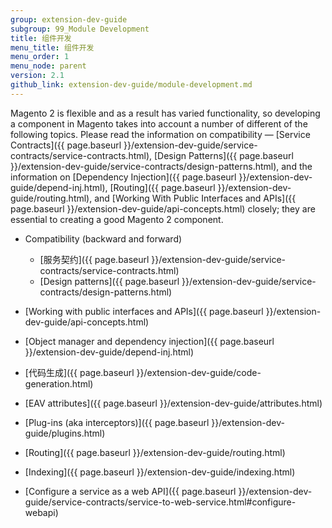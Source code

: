 ```yaml
---
group: extension-dev-guide
subgroup: 99_Module Development
title: 组件开发
menu_title: 组件开发
menu_order: 1
menu_node: parent
version: 2.1
github_link: extension-dev-guide/module-development.md
---
```


Magento 2 is flexible and as a result has varied functionality, so developing a component in Magento takes into account a number of different of the following topics. Please read the information on compatibility &#8212; [Service Contracts]({{ page.baseurl }}/extension-dev-guide/service-contracts/service-contracts.html), [Design Patterns]({{ page.baseurl }}/extension-dev-guide/service-contracts/design-patterns.html), and the information on [Dependency Injection]({{ page.baseurl }}/extension-dev-guide/depend-inj.html), [Routing]({{ page.baseurl }}/extension-dev-guide/routing.html), and [Working With Public Interfaces and APIs]({{ page.baseurl }}/extension-dev-guide/api-concepts.html) closely; they are essential to creating a good Magento 2 component.



* Compatibility (backward and forward)
   * [服务契约]({{ page.baseurl }}/extension-dev-guide/service-contracts/service-contracts.html)
   * [Design patterns]({{ page.baseurl }}/extension-dev-guide/service-contracts/design-patterns.html)

* [Working with public interfaces and APIs]({{ page.baseurl }}/extension-dev-guide/api-concepts.html)
* [Object manager and dependency injection]({{ page.baseurl }}/extension-dev-guide/depend-inj.html)
* [代码生成]({{ page.baseurl }}/extension-dev-guide/code-generation.html)
* [EAV attributes]({{ page.baseurl }}/extension-dev-guide/attributes.html)
* [Plug-ins (aka interceptors)]({{ page.baseurl }}/extension-dev-guide/plugins.html)
* [Routing]({{ page.baseurl }}/extension-dev-guide/routing.html)
* [Indexing]({{ page.baseurl }}/extension-dev-guide/indexing.html)
* [Configure a service as a web API]({{ page.baseurl }}/extension-dev-guide/service-contracts/service-to-web-service.html#configure-webapi)
